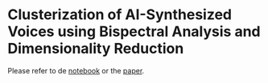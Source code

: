 # Clusterization of AI-Synthesized Voices using Bispectral Analysis and Dimensionality Reduction

Please refer to de [notebook](https://github.com/AlmeidaAlin3/AI-Synthesized_Voices_Clusterization/blob/main/notebook/Clusterization%20of%20AI%20Synthesized%20Voices%20-%20Aline%20Gabriel%20de%20Almeida.ipynb) or the [paper]().
